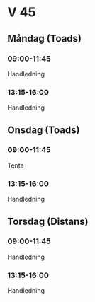 # V 45
## Måndag (Toads)
### 09:00-11:45
Handledning
### 13:15-16:00
Handledning
## Onsdag (Toads)
### 09:00-11:45
Tenta
### 13:15-16:00
Handledning
## Torsdag (Distans)
### 09:00-11:45
Handledning
### 13:15-16:00
Handledning